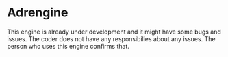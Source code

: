 # Adrengine

This engine is already under development and it might have some bugs and issues.
The coder does not have any responsibilies about any issues. The person who uses this engine confirms that.
